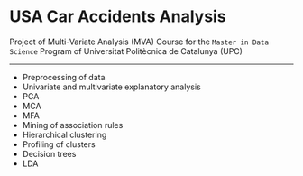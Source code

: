 # USA Car Accidents Analysis
Project of Multi-Variate Analysis (MVA) Course for the `Master in Data Science` Program of Universitat Politècnica de Catalunya (UPC)
***
* Preprocessing of data
* Univariate and multivariate explanatory analysis
* PCA
* MCA
* MFA
* Mining of association rules
* Hierarchical clustering
* Profiling of clusters
* Decision trees
* LDA
